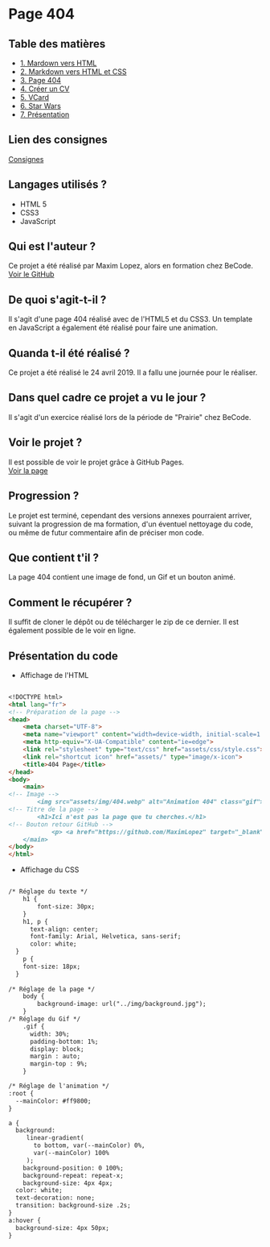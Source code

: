 # Page 404
## Table des matières
* [1. Mardown vers HTML](https://github.com/MaximLopez/Exercice-Markdown)
* [2. Markdown vers HTML et CSS](https://github.com/MaximLopez/Learning-Environnement)
* [3. Page 404](https://github.com/MaximLopez/404-Page)
* [4. Créer un CV](https://github.com/MaximLopez/Mon-CV)
* [5. VCard](https://github.com/MaximLopez/VCard)
* [6. Star Wars](https://github.com/MaximLopez/Star-Wars-Crawl)
* [7. Présentation](https://github.com/MaximLopez/starting-web-developpment)

## Lien des consignes
[Consignes](https://github.com/becodeorg/CRL-Turing-3.10/blob/master/Parcours/01-La-prairie/html-css/4-exercice-404-html.md)
## Langages utilisés ? 
* HTML 5
* CSS3
* JavaScript
## Qui est l'auteur ? 
Ce projet a été réalisé par Maxim Lopez, alors en formation chez BeCode.<br>
[Voir le GitHub](https://github.com/maximlopez)
## De quoi s'agit-t-il ? 
Il s'agit d'une page 404 réalisé avec de l'HTML5 et du CSS3. Un template en JavaScript a également été réalisé pour faire une animation.<br>
## Quanda t-il été réalisé ? 
Ce projet a été réalisé le 24 avril 2019. Il a fallu une journée pour le réaliser.<br>
## Dans quel cadre ce projet a vu le jour ? 
Il s'agit d'un exercice réalisé lors de la période de "Prairie" chez BeCode.<br>
## Voir le projet ?
Il est possible de voir le projet grâce à GitHub Pages.<br>
[Voir la page](https://maximlopez.github.io/404-Page/)
## Progression ? 
Le projet est terminé, cependant des versions annexes pourraient arriver, suivant la progression de ma formation, d'un éventuel nettoyage du code, ou même de futur commentaire afin de préciser mon code.<br>
## Que contient t'il ? 
La page 404 contient une image de fond, un Gif et un bouton animé.<br>
## Comment le récupérer ? 
Il suffit de cloner le dépôt ou de télécharger le zip de ce dernier. Il est également possible de le voir en ligne.<br>
## Présentation du code 

* Affichage de l'HTML

``` markdown

<!DOCTYPE html>
<html lang="fr">
<!-- Préparation de la page -->
<head>
    <meta charset="UTF-8">
    <meta name="viewport" content="width=device-width, initial-scale=1.0">
    <meta http-equiv="X-UA-Compatible" content="ie=edge">
    <link rel="stylesheet" type="text/css" href="assets/css/style.css">
    <link rel="shortcut icon" href="assets/" type="image/x-icon">
    <title>404 Page</title>
</head>
<body>
    <main>
<!-- Image -->
        <img src="assets/img/404.webp" alt="Animation 404" class="gif">
<!-- Titre de la page -->
        <h1>Ici n'est pas la page que tu cherches.</h1>
<!-- Bouton retour GitHub -->
            <p> <a href="https://github.com/MaximLopez" target="_blank" rel="noopener noreferrer">Retour</a></p>
    </main>
</body>
</html>

```

* Affichage du CSS

``` markdown

/* Réglage du texte */
    h1 {
        font-size: 30px;
    }
    h1, p {
      text-align: center;
      font-family: Arial, Helvetica, sans-serif;
      color: white;
  }
    p {
    font-size: 18px;
  }
  
/* Réglage de la page */
    body {
        background-image: url("../img/background.jpg");
    }
/* Réglage du Gif */
    .gif {
      width: 30%;
      padding-bottom: 1%;
      display: block;
      margin : auto;
      margin-top : 9%;
    }

/* Réglage de l'animation */
:root {
  --mainColor: #ff9800;
}

a {
  background:
     linear-gradient(
       to bottom, var(--mainColor) 0%,
       var(--mainColor) 100%
     );
    background-position: 0 100%;
    background-repeat: repeat-x;
    background-size: 4px 4px;
  color: white;
  text-decoration: none;
  transition: background-size .2s;
}
a:hover {
  background-size: 4px 50px;
}

```
